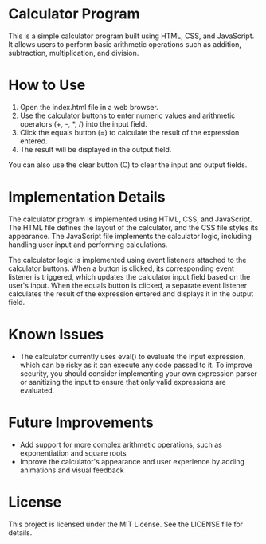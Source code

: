 # Calculator Program

<p>
This is a simple calculator program built using HTML, CSS, and JavaScript. It allows users to perform basic arithmetic operations such as addition, subtraction, multiplication, and division.
</p>


<h1>How to Use</h1>
<ol>
<li>Open the index.html file in a web browser.</li>
<li>Use the calculator buttons to enter numeric values and arithmetic operators (+, -, *, /) into the input field.</li>
<li>Click the equals button (=) to calculate the result of the expression entered.</li>
<li>The result will be displayed in the output field.</li>

</ol>

<p> 
You can also use the clear button (C) to clear the input and output fields.
</p>

<h1>Implementation Details</h1>

<p>
The calculator program is implemented using HTML, CSS, and JavaScript. The HTML file defines the layout of the calculator, and the CSS file styles its appearance. The JavaScript file implements the calculator logic, including handling user input and performing calculations.
</p>

<p>
The calculator logic is implemented using event listeners attached to the calculator buttons. When a button is clicked, its corresponding event listener is triggered, which updates the calculator input field based on the user's input. When the equals button is clicked, a separate event listener calculates the result of the expression entered and displays it in the output field.
</p>

<h1>Known Issues</h1>
<ul>
<li>
The calculator currently uses eval() to evaluate the input expression, which can be risky as it can execute any code passed to it. To improve security, you should consider implementing your own expression parser or sanitizing the input to ensure that only valid expressions are evaluated.
</li>
</ul>

<h1>Future Improvements</h1>

<ul>
<li>Add support for more complex arithmetic operations, such as exponentiation and square roots</li>
<li>Improve the calculator's appearance and user experience by adding animations and visual feedback</li>
<liAdd support for keyboard input, allowing users to enter expressions using the keyboard in addition to the calculator buttons.</li>
</ul>


<h1>License</h1>

<p>This project is licensed under the MIT License. See the LICENSE file for details.</p>

